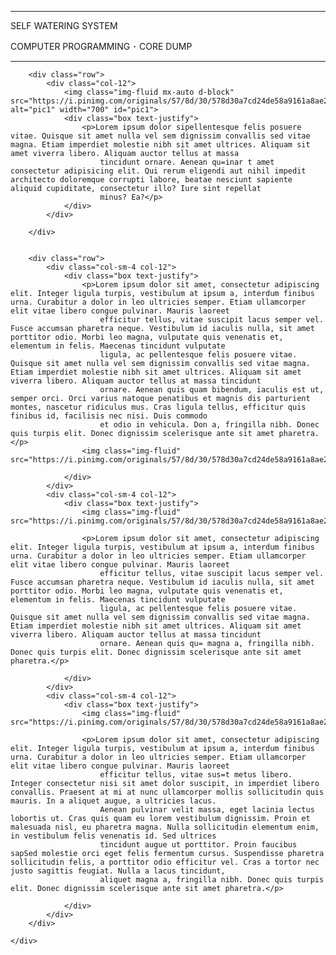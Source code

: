 <!DOCTYPE html>
<html>

<head>
    <title>Self Watering System</title>
    <meta charset="utf-8">
    <meta name="viewport" content="width=device-width, initial-scale=1">
    <link rel="stylesheet" href="https://maxcdn.bootstrapcdn.com/bootstrap/4.0.0/css/bootstrap.min.css">
    <link href="https://fonts.googleapis.com/css?family=Abril+Fatface|EB+Garamond&display=swap" rel="stylesheet">
</head>

<body>
    <div class="container-fluid">
        <hr noshade>
        <div class="row">
            <p id="maintopic">SELF WATERING SYSTEM</p>
        </div>
        <div class="row">
            <p id="undertopic">COMPUTER PROGRAMMING ･ CORE DUMP</p>
        </div>
        <hr noshade>

        <div class="row">
            <div class="col-12">
                <img class="img-fluid mx-auto d-block" src="https://i.pinimg.com/originals/57/8d/30/578d30a7cd24de58a9161a8ae26d9492.jpg" alt="pic1" width="700" id="pic1">
                <div class="box text-justify">
                    <p>Lorem ipsum dolor sipellentesque felis posuere vitae. Quisque sit amet nulla vel sem dignissim convallis sed vitae magna. Etiam imperdiet molestie nibh sit amet ultrices. Aliquam sit amet viverra libero. Aliquam auctor tellus at massa
                        tincidunt ornare. Aenean qu=inar t amet consectetur adipisicing elit. Qui rerum eligendi aut nihil impedit architecto doloremque corrupti labore, beatae nesciunt sapiente aliquid cupiditate, consectetur illo? Iure sint repellat
                        minus? Ea?</p>
                </div>
            </div>

        </div>


        <div class="row">
            <div class="col-sm-4 col-12">
                <div class="box text-justify">
                    <p>Lorem ipsum dolor sit amet, consectetur adipiscing elit. Integer ligula turpis, vestibulum at ipsum a, interdum finibus urna. Curabitur a dolor in leo ultricies semper. Etiam ullamcorper elit vitae libero congue pulvinar. Mauris laoreet
                        efficitur tellus, vitae suscipit lacus semper vel. Fusce accumsan pharetra neque. Vestibulum id iaculis nulla, sit amet porttitor odio. Morbi leo magna, vulputate quis venenatis et, elementum in felis. Maecenas tincidunt vulputate
                        ligula, ac pellentesque felis posuere vitae. Quisque sit amet nulla vel sem dignissim convallis sed vitae magna. Etiam imperdiet molestie nibh sit amet ultrices. Aliquam sit amet viverra libero. Aliquam auctor tellus at massa tincidunt
                        ornare. Aenean quis quam bibendum, iaculis est ut, semper orci. Orci varius natoque penatibus et magnis dis parturient montes, nascetur ridiculus mus. Cras ligula tellus, efficitur quis finibus id, facilisis nec nisi. Duis commodo
                        et odio in vehicula. Don a, fringilla nibh. Donec quis turpis elit. Donec dignissim scelerisque ante sit amet pharetra.</p>
                    <img class="img-fluid" src="https://i.pinimg.com/originals/57/8d/30/578d30a7cd24de58a9161a8ae26d9492.jpg">

                </div>
            </div>
            <div class="col-sm-4 col-12">
                <div class="box text-justify">
                    <img class="img-fluid" src="https://i.pinimg.com/originals/57/8d/30/578d30a7cd24de58a9161a8ae26d9492.jpg">

                    <p>Lorem ipsum dolor sit amet, consectetur adipiscing elit. Integer ligula turpis, vestibulum at ipsum a, interdum finibus urna. Curabitur a dolor in leo ultricies semper. Etiam ullamcorper elit vitae libero congue pulvinar. Mauris laoreet
                        efficitur tellus, vitae suscipit lacus semper vel. Fusce accumsan pharetra neque. Vestibulum id iaculis nulla, sit amet porttitor odio. Morbi leo magna, vulputate quis venenatis et, elementum in felis. Maecenas tincidunt vulputate
                        ligula, ac pellentesque felis posuere vitae. Quisque sit amet nulla vel sem dignissim convallis sed vitae magna. Etiam imperdiet molestie nibh sit amet ultrices. Aliquam sit amet viverra libero. Aliquam auctor tellus at massa tincidunt
                        ornare. Aenean quis qu= magna a, fringilla nibh. Donec quis turpis elit. Donec dignissim scelerisque ante sit amet pharetra.</p>

                </div>
            </div>
            <div class="col-sm-4 col-12">
                <div class="box text-justify">
                    <img class="img-fluid" src="https://i.pinimg.com/originals/57/8d/30/578d30a7cd24de58a9161a8ae26d9492.jpg">

                    <p>Lorem ipsum dolor sit amet, consectetur adipiscing elit. Integer ligula turpis, vestibulum at ipsum a, interdum finibus urna. Curabitur a dolor in leo ultricies semper. Etiam ullamcorper elit vitae libero congue pulvinar. Mauris laoreet
                        efficitur tellus, vitae sus=t metus libero. Integer consectetur nisi sit amet dolor suscipit, in imperdiet libero convallis. Praesent at mi at nunc ullamcorper mollis sollicitudin quis mauris. In a aliquet augue, a ultricies lacus.
                        Aenean pulvinar velit massa, eget lacinia lectus lobortis ut. Cras quis quam eu lorem vestibulum dignissim. Proin et malesuada nisl, eu pharetra magna. Nulla sollicitudin elementum enim, in vestibulum felis venenatis id. Sed ultrices
                        tincidunt augue ut porttitor. Proin faucibus sapSed molestie orci eget felis fermentum cursus. Suspendisse pharetra sollicitudin felis, a porttitor odio efficitur vel. Cras a tortor nec justo sagittis feugiat. Nulla a lacus tincidunt,
                        aliquet magna a, fringilla nibh. Donec quis turpis elit. Donec dignissim scelerisque ante sit amet pharetra.</p>

                </div>
            </div>
        </div>

    </div>
</body>

</html>
